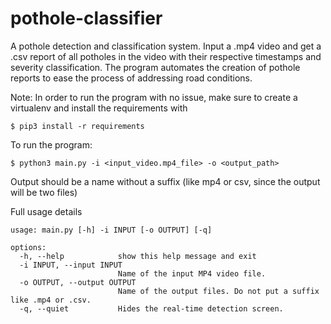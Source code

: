 # pothole-classifier
A pothole detection and classification system. Input a .mp4 video and get a .csv report of all potholes in the video with their respective timestamps and severity classification. The program automates the creation of pothole reports to ease the process of addressing road conditions.


Note: In order to run the program with no issue, make sure to create a virtualenv and install the requirements with 

`$ pip3 install -r requirements`

To run the program:

`$ python3 main.py -i <input_video.mp4_file> -o <output_path>`

Output should be a name without a suffix (like mp4 or csv, since the output will be two files)




Full usage details
```
usage: main.py [-h] -i INPUT [-o OUTPUT] [-q]

options:
  -h, --help            show this help message and exit
  -i INPUT, --input INPUT
                        Name of the input MP4 video file.
  -o OUTPUT, --output OUTPUT
                        Name of the output files. Do not put a suffix like .mp4 or .csv.
  -q, --quiet           Hides the real-time detection screen.
  ```
